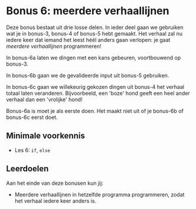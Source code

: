 # Bonus 6: meerdere verhaallijnen

Deze bonus bestaat uit drie losse delen. In ieder deel gaan we gebruiken wat je in bonus-3, bonus-4 of bonus-5 hebt gemaakt. Het verhaal zal nu iedere keer dat iemand het leest héél anders gaan verlopen: je gaat *meerdere verhaallijnen* programmeren!

In bonus-6a laten we dingen met een kans gebeuren, voortbouwend op bonus-3.

In bonus-6b gaan we de gevalideerde input uit bonus-5 gebruiken.

In bonus-6c gaan we willekeurig gekozen dingen uit bonus-4 het verhaal totaal laten veranderen. Bijvoorbeeld, een 'boze' hond geeft een heel ander verhaal dan een 'vrolijke' hond!

Bonus-6a is moet je als eerste doen. Het maakt niet uit of je bonus-6b of bonus-6c eerst doet.

## Minimale voorkennis

* Les 6: `if`, `else`

## Leerdoelen

Aan het einde van deze bonusen kun jij:

* Meerdere verhaallijnen in hetzelfde programma programmeren, zodat het verhaal iedere keer anders is.
